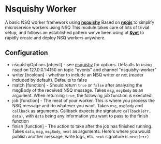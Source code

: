 # Nsquishy Worker

A basic NSQ worker framework using **[nsquishy](https://github.com/stongo/nsquishy)**
Based on **[nsqjs](https://github.com/dudleycarr/nsqjs)** to simplify microservice workers using NSQ
This module takes care of lots of trivial setup, and follows an established pattern we've been using at **[&yet](http://andyet.com)** to rapidly create and deploy NSQ workers anywhere.

## Configuration

* nsquishyOptions [object] - see [nsquishy](https://github.com/stongo/nsquishy) for options. Defaults to using nsqd on 127.0.0.1:4150 on topic "events" and channel "nsquishy-worker"
* writer [boolean] - whether to include an NSQ writer or not (reader included by default). Defaults to false
* match [function] - Should return `true` or `false` after analyzing the msgBody of the received NSQ message. Takes `msg`, `msgBody` as an argument. When returning `true`, the following job function is executed
* job [function] - The meat of your worker. This is where you process the NSQ message and do whatever you want. Takes `msg`, `msgBody` and `callback` as arguments. Callback expects the signature `callback(err, data)`, with `data` being any information you want to pass to the finish function
* finish [function] - The action to take after the job has finished running. Takes `data`, `msg`, `msgBody`, `next` as arguments. Here's where you would publish another message, write logs, etc. `next` signature is `next(err)`

